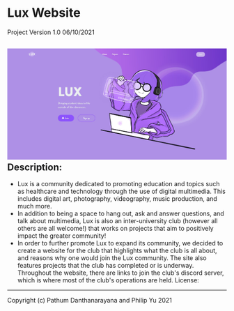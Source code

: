 # Lux Website
Project Version 1.0 06/10/2021

![alt text](https://github.com/micropipette/lux/blob/main/lux.jpg?raw=true)
Description:
--------------
- Lux is a community dedicated to promoting education and topics such as healthcare and technology through the use of digital multimedia. This includes digital art, photography, videography, music production, and much more.
- In addition to being a space to hang out, ask and answer questions, and talk about multimedia, Lux is also an inter-university club (however all others are all welcome!) that works on projects that aim to positively impact the greater community!
- In order to further promote Lux to expand its community, we decided to create a website for the club that highlights what the club is all about, and reasons why one would join the Lux community. The site also features projects that the club has completed or is underway. Throughout the website, there are links to join the club's discord server, which is where most of the club's operations are held.
License:
---------
Copyright (c) Pathum Danthanarayana and Philip Yu 2021
